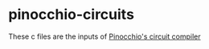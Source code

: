# pinocchio-circuits
These c files are the inputs of [Pinocchio's circuit compiler](https://github.com/maxilbert/pinocchio) 
